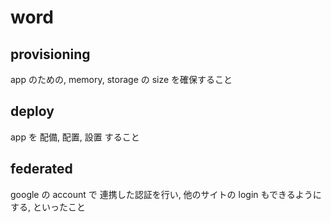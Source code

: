 
# word


## provisioning

app のための, memory, storage の size を確保すること



## deploy

app を 配備, 配置, 設置 すること


## federated

google の account で 連携した認証を行い,
他のサイトの login もできるようにする,
といったこと




